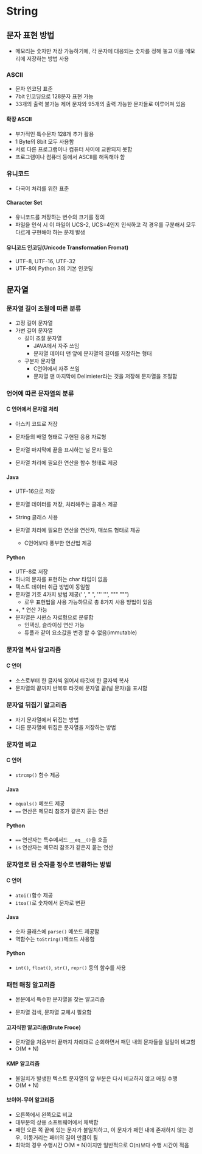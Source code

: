 # String

## 문자 표현 방법

- 메모리는 숫자만 저장 가능하기에, 각 문자에 대응되는 숫자를 정해 놓고 이를 메모리에 저장하는 방법 사용

### ASCII

- 문자 인코딩 표준
- 7bit 인코딩으로 128문자 표현 가능
- 33개의 출력 불가능 제어 문자와 95개의 출력 가능한 문자들로 이루어져 있음

#### 확장 ASCII

- 부가적인 특수문자 128개 추가 활용
- 1 Byte의 8bit 모두 사용함
- 서로 다른 프로그램이나 컴퓨터 사이에 교환되지 못함
- 프로그램이나 컴퓨터 등에서 ASCII를 해독해야 함

### 유니코드

- 다국어 처리를 위한 표준

#### Character Set

- 유니코드를 저장하는 변수의 크기를 정의
- 파일을 인식 시 이 파일이 UCS-2, UCS=4인지 인식하고 각 경우를 구분해서 모두 다르게 구현해야 하는 문제 발생

#### 유니코드 인코딩(Unicode Transformation Fromat)

- UTF-8, UTF-16, UTF-32
- UTF-8이 Python 3의 기본 인코딩



## 문자열

### 문자열 길이 조절에 따른 분류

- 고정 길이 문자열
- 가변 길이 문자열
  - 길이 조절 문자열
    - JAVA에서 자주 쓰임
    - 문자열 데이터 맨 앞에 문자열의 길이를 저장하는 형태
  - 구분자 문자열
    - C언어에서 자주 쓰임
    - 문자열 맨 마지막에 Delimieter라는 것을 저장해 문자열을 조절함

### 언어에 따른 문자열의 분류

#### C 언어에서 문자열 처리

- 아스키 코드로 저장

- 문자들의 배열 형태로 구현된 응용 자료형
- 문자열 마지막에 끝을 표시하는 널 문자 필요
- 문자열 처리에 필요한 연산을 함수 형태로 제공

#### Java

- UTF-16으로 저장

- 문자열 데이터를 저장, 처리해주는 클래스 제공
- String 클래스 사용
- 문자열 처리에 필요한 연산을 연산자, 매쏘드 형태로 제공
  - C언어보다 풍부한 연산법 제공

#### Python

- UTF-8로 저장
- 하나의 문자를 표현하는 char 타입이 없음
- 텍스트 데이터 취급 방법이 동일함
- 문자열 기호 4가지 방법 제공(' ', " ", ''' ''', """ """)
  - 로우 표현법을 사용 가능하므로 총 8가지 사용 방법이 있음
- +, * 연산 가능
- 문자열은 시퀸스 자료형으로 분류함
  - 인덱싱, 슬라이싱 연산 가능
  - 튜플과 같이 요소값을 변경 할 수 없음(immutable)



### 문자열 복사 알고리즘

#### C 언어

- 소스로부터 한 글자씩 읽어서 타깃에 한 글자씩 복사
- 문자열의 끝까지 반복후 타깃에 문자열 끝(널 문자)을 표시함



### 문자열 뒤집기 알고리즘

- 자기 문자열에서 뒤집는 방법
- 다른 문자열에 뒤집은 문자열을 저장하는 방법



### 문자열 비교

#### C 언어

- `strcmp()` 함수 제공

#### Java

- `equals()` 메쏘드 제공
- `==` 연산은 메모리 참조가 같은지 묻는 연산

#### Python

- `==` 연산자는 특수메서드 `__eq__()`을 호출
- `is` 연산자는 메모리 참조가 같은지 묻는 연산



### 문자열로 된 숫자를 정수로 변환하는 방법

#### C 언어

- `atoi()`함수 제공
- `itoa()`로 숫자에서 문자로 변환

#### Java

- 숫자 클래스에 `parse()` 메쏘드 제공함
- 역함수는 `toString()`메쏘드 사용함

#### Python

- `int()`, `float()`, `str()`, `repr()` 등의 함수를 사용



### 패턴 매칭 알고리즘

- 본문에서 특수한 문자열을 찾는 알고리즘

- 문자열 검색, 문자열 교체시 필요함

#### 고지식한 알고리즘(Brute Froce)

- 문자열을 처음부터 끝까지 차례대로 순회하면서 패턴 내의 문자들을 일일이 비교함
- O(M * N)

#### KMP 알고리즘

- 불일치가 발생한 텍스트 문자열의 앞 부분은 다시 비교하지 않고 매칭 수행
- O(M + N)

#### 보이어-무어 알고리즘

- 오른쪽에서 왼쪽으로 비교
- 대부분의 상용 소프트웨어에서 채택함
- 패턴 오른 쪽 끝에 있는 문자가 불일치하고, 이 문자가 패턴 내에 존재하지 않는 경우, 이동거리는 패터의 길이 만큼이 됨
- 최악의 경우 수행시간 O(M * N)이지만 일반적으로 O(n)보다 수행 시간이 적음
